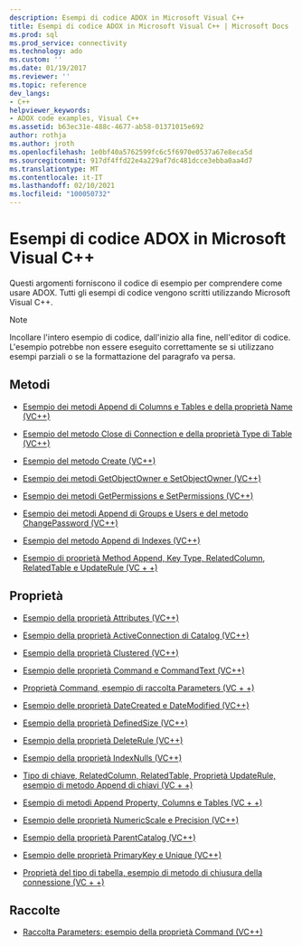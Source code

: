 ```yaml
---
description: Esempi di codice ADOX in Microsoft Visual C++
title: Esempi di codice ADOX in Microsoft Visual C++ | Microsoft Docs
ms.prod: sql
ms.prod_service: connectivity
ms.technology: ado
ms.custom: ''
ms.date: 01/19/2017
ms.reviewer: ''
ms.topic: reference
dev_langs:
- C++
helpviewer_keywords:
- ADOX code examples, Visual C++
ms.assetid: b63ec31e-488c-4677-ab58-01371015e692
author: rothja
ms.author: jroth
ms.openlocfilehash: 1e0bf40a5762599fc6c5f6970e0537a67e8eca5d
ms.sourcegitcommit: 917df4ffd22e4a229af7dc481dcce3ebba0aa4d7
ms.translationtype: MT
ms.contentlocale: it-IT
ms.lasthandoff: 02/10/2021
ms.locfileid: "100050732"
---
```

# <a name="adox-code-examples-in-microsoft-visual-c"></a>Esempi di codice ADOX in Microsoft Visual C++
Questi argomenti forniscono il codice di esempio per comprendere come usare ADOX. Tutti gli esempi di codice vengono scritti utilizzando Microsoft Visual C++.  
  
> [!NOTE]
>  Incollare l'intero esempio di codice, dall'inizio alla fine, nell'editor di codice. L'esempio potrebbe non essere eseguito correttamente se si utilizzano esempi parziali o se la formattazione del paragrafo va persa.  
  
## <a name="methods"></a>Metodi  
  
-   [Esempio dei metodi Append di Columns e Tables e della proprietà Name (VC++)](./columns-and-tables-append-methods-name-property-example-vc.md)  
  
-   [Esempio del metodo Close di Connection e della proprietà Type di Table (VC++)](./connection-close-method-table-type-property-example-vc.md)  
  
-   [Esempio del metodo Create (VC++)](./create-method-example-vc.md)  
  
-   [Esempio dei metodi GetObjectOwner e SetObjectOwner (VC++)](./getobjectowner-and-setobjectowner-methods-example-vc.md)  
  
-   [Esempio dei metodi GetPermissions e SetPermissions (VC++)](./getpermissions-and-setpermissions-methods-example-vc.md)  
  
-   [Esempio dei metodi Append di Groups e Users e del metodo ChangePassword (VC++)](./groups-and-users-append-changepassword-methods-example-vc.md)  
  
-   [Esempio del metodo Append di Indexes (VC++)](./indexes-append-method-example-vc.md)  
  
-   [Esempio di proprietà Method Append, Key Type, RelatedColumn, RelatedTable e UpdateRule (VC + +)](./keys-append-method-key-type-relatedcolumn-relatedtable-example-vc.md)  
  
## <a name="properties"></a>Proprietà  
  
-   [Esempio della proprietà Attributes (VC++)](./attributes-property-example-vc.md)  
  
-   [Esempio della proprietà ActiveConnection di Catalog (VC++)](./catalog-activeconnection-property-example-vc.md)  
  
-   [Esempio della proprietà Clustered (VC++)](./clustered-property-example-vc.md)  
  
-   [Esempio delle proprietà Command e CommandText (VC++)](./command-and-commandtext-properties-example-vc.md)  
  
-   [Proprietà Command, esempio di raccolta Parameters (VC + +)](./parameters-collection-command-property-example-vc.md)  
  
-   [Esempio delle proprietà DateCreated e DateModified (VC++)](./datecreated-and-datemodified-properties-example-vc.md)  
  
-   [Esempio della proprietà DefinedSize (VC++)](./definedsize-property-example-vc.md)  
  
-   [Esempio della proprietà DeleteRule (VC++)](./deleterule-property-example-vc.md)  
  
-   [Esempio della proprietà IndexNulls (VC++)](./indexnulls-property-example-vc.md)  
  
-   [Tipo di chiave, RelatedColumn, RelatedTable, Proprietà UpdateRule, esempio di metodo Append di chiavi (VC + +)](./keys-append-method-key-type-relatedcolumn-relatedtable-example-vc.md)  
  
-   [Esempio di metodi Append Property, Columns e Tables (VC + +)](./columns-and-tables-append-methods-name-property-example-vc.md)  
  
-   [Esempio delle proprietà NumericScale e Precision (VC++)](./numericscale-and-precision-properties-of-the-column-object-example-vc.md)  
  
-   [Esempio della proprietà ParentCatalog (VC++)](./parentcatalog-property-example-vc.md)  
  
-   [Esempio delle proprietà PrimaryKey e Unique (VC++)](./primarykey-and-unique-properties-example-vc.md)  
  
-   [Proprietà del tipo di tabella, esempio di metodo di chiusura della connessione (VC + +)](./connection-close-method-table-type-property-example-vc.md)  
  
## <a name="collections"></a>Raccolte  
  
-   [Raccolta Parameters: esempio della proprietà Command (VC++)](./parameters-collection-command-property-example-vc.md)